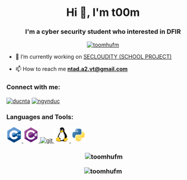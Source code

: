 <h1 align="center">Hi 👋, I'm t00m</h1>
<h3 align="center">I'm a cyber security student who interested in DFIR</h3>

<p align="center"> <a href="https://github.com/ryo-ma/github-profile-trophy"><img src="https://github-profile-trophy.vercel.app/?username=toomhufm" alt="toomhufm" /></a> </p>

- 🔭 I’m currently working on [SECLOUDITY (SCHOOL PROJECT)](https://github.com/toomhufm/Cryptography-Project)

- 📫 How to reach me **ntad.a2.vt@gmail.com**

<h3 align="left">Connect with me:</h3>
<p align="left">
<a href="https://linkedin.com/in/ducnta" target="blank"><img align="center" src="https://raw.githubusercontent.com/rahuldkjain/github-profile-readme-generator/master/src/images/icons/Social/linked-in-alt.svg" alt="ducnta" height="30" width="40" /></a>
<a href="https://fb.com/ngynduc" target="blank"><img align="center" src="https://raw.githubusercontent.com/rahuldkjain/github-profile-readme-generator/master/src/images/icons/Social/facebook.svg" alt="ngynduc" height="30" width="40" /></a>
</p>

<h3 align="left">Languages and Tools:</h3>
<p align="left"> <a href="https://www.w3schools.com/cpp/" target="_blank" rel="noreferrer"> <img src="https://raw.githubusercontent.com/devicons/devicon/master/icons/cplusplus/cplusplus-original.svg" alt="cplusplus" width="40" height="40"/> </a> <a href="https://www.w3schools.com/cs/" target="_blank" rel="noreferrer"> <img src="https://raw.githubusercontent.com/devicons/devicon/master/icons/csharp/csharp-original.svg" alt="csharp" width="40" height="40"/> </a> <a href="https://git-scm.com/" target="_blank" rel="noreferrer"> <img src="https://www.vectorlogo.zone/logos/git-scm/git-scm-icon.svg" alt="git" width="40" height="40"/> </a> <a href="https://www.linux.org/" target="_blank" rel="noreferrer"> <img src="https://raw.githubusercontent.com/devicons/devicon/master/icons/linux/linux-original.svg" alt="linux" width="40" height="40"/> </a> <a href="https://www.python.org" target="_blank" rel="noreferrer"> <img src="https://raw.githubusercontent.com/devicons/devicon/master/icons/python/python-original.svg" alt="python" width="40" height="40"/> </a> </p>

<h3 align="center"
<p>&nbsp;<img align="center" src="https://github-readme-stats.vercel.app/api?username=toomhufm&show_icons=true&locale=en" alt="toomhufm" /></p>

<p><img align="center" src="https://github-readme-streak-stats.herokuapp.com/?user=toomhufm&" alt="toomhufm" /></p> 
</h3>
                                                                                                            

